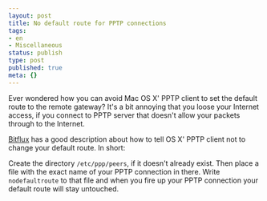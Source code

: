 ```yaml
---
layout: post
title: No default route for PPTP connections
tags:
- en
- Miscellaneous
status: publish
type: post
published: true
meta: {}
---
```

<p>Ever wondered how you can avoid Mac OS X' PPTP client to set the default route to the remote gateway? It's a bit annoying that you loose your Internet access, if you connect to PPTP server that doesn't allow your packets through to the Internet.</p>

<p><a href="http://blog.bitflux.ch/archive/2006/01/07/changing-default-routes-on-os-x-on-vpn.html">Bitflux</a> has a good description about how to tell OS X' PPTP client not to change your default route. In short:</p>

<p>Create the directory <code>/etc/ppp/peers</code>, if it doesn't already exist. Then place a file with the exact name of your PPTP connection in there. Write <code>nodefaultroute</code> to that file and when you fire up your PPTP connection your default route will stay untouched.</p>


